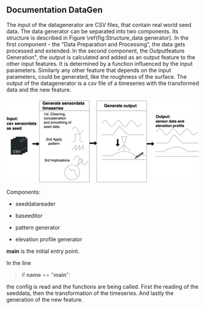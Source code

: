 ## Documentation DataGen

The input of the datagenerator are CSV files, that contain real world seed data. The data generator can be separated into two components. Its structure is described in Figure \ref{fig:Structure_data generator}. In the first component - the "Data Preparation and Processing", the data gets processed and extended. In the second component, the Outputfeature Generation", the output is calculated and added as an output feature to the other input features. It is determined by a function influenced by the input parameters. Similarly any other feature that depends on the input parameters, could be generated, like the roughness of the surface. The output of the datagenerator is a csv file of a timeseries with the transformed data and the new feature.

![Structure Datagenerator](images/Final_Structure_Datagenerator.jpg)

Components:
* seeddatareader
* baseeditor
* pattern generator

* elevation profile generator

__main__ is the initial entry point. 

In the line
>if __name__ == "__main__":

the config is read and the functions are being called. First the reading of the seeddata, then the transformation of the timeseries. And lastly the generation of the new feature.
